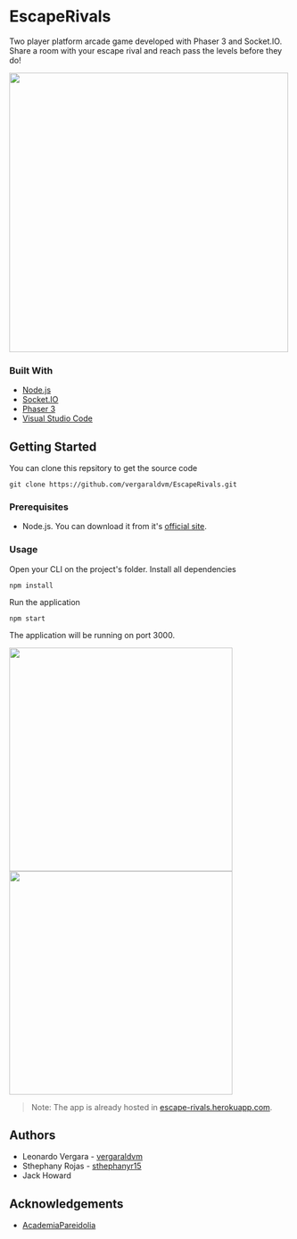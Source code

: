 # EscapeRivals
Two player platform arcade game developed with Phaser 3 and Socket.IO. Share a room with your escape rival and reach pass the levels before they do!

<img src="https://user-images.githubusercontent.com/73978713/177091127-e5d6274b-107f-4077-b2b3-c36baaecd4a2.png" height=500>

### Built With

 - [Node.js](https://nodejs.org/es/)
 - [Socket.IO](https://socket.io)
 - [Phaser 3](https://phaser.io)
 - [Visual Studio Code](https://code.visualstudio.com)

## Getting Started

You can clone this repsitory to get the source code

    git clone https://github.com/vergaraldvm/EscapeRivals.git

### Prerequisites

 - Node.js. You can download it from it's [official site](https://nodejs.org/es/).

### Usage

Open your CLI on the project's folder. Install all dependencies

    npm install

Run the application

    npm start

The application will be running on port 3000.

<img src="https://user-images.githubusercontent.com/73978713/177091133-7b5f4655-5e94-48c0-9292-b1918b48e13d.png" height=400>
<img src="https://user-images.githubusercontent.com/73978713/177091131-2cedd7ef-67ed-4621-81e9-54ed2a8fa592.png" height=400>

> Note: The app is already hosted in [escape-rivals.herokuapp.com](https://escape-rivals.herokuapp.com).

## Authors
 - Leonardo Vergara - [vergaraldvm](https://github.com/vergaraldvm)
 - Sthephany Rojas - [sthephanyr15](https://github.com/sthephanyr15)
 - Jack Howard

## Acknowledgements
 - [AcademiaPareidolia](https://github.com/AcademiaPareidolia/Programando-un-videojuego-multijugador-con-Phaser-3-y-socketIO---Cap-tulo-1-Mapas-con-Tiled-)

